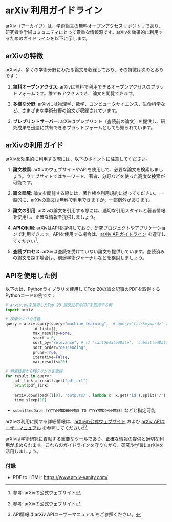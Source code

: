 # arXiv 利用ガイドライン

arXiv（アーカイブ）は、学術論文の無料オープンアクセスリポジトリであり、研究者や学術コミュニティにとって貴重な情報源です。arXivを効果的に利用するためのガイドラインを以下に示します。

## arXivの特徴

arXivは、多くの学術分野にわたる論文を収録しており、その特徴は次のとおりです：

1. **無料オープンアクセス**: arXivは無料で利用できるオープンアクセスのプラットフォームです。誰でもアクセスでき、論文を閲覧できます。

2. **多様な分野**: arXivには物理学、数学、コンピュータサイエンス、生命科学など、さまざまな学術分野の論文が収録されています。

3. **プレプリントサーバー**: arXivはプレプリント（査読前の論文）を提供し、研究成果を迅速に共有できるプラットフォームとしても知られています。

## arXivの利用ガイド

arXivを効果的に利用する際には、以下のポイントに注意してください。

1. **論文検索**: arXivのウェブサイトやAPIを使用して、必要な論文を検索しましょう。ウェブサイトではキーワード、著者、分野などを使った高度な検索が可能です。

2. **論文閲覧**: 論文を閲覧する際には、著作権や利用規約に従ってください。一般的に、arXivの論文は無料で利用できますが、一部例外があります。

3. **論文の引用**: arXivの論文を引用する際には、適切な引用スタイルと著者情報を使用し、正確な情報を提供しましょう。

4. **APIの利用**: arXivはAPIを提供しており、研究プロジェクトやアプリケーションで利用できます。APIを使用する場合は、[arXiv APIガイドライン](https://info.arxiv.org/help/api/) を遵守してください[^1].

5. **査読プロセス**: arXivは査読を受けていない論文も提供しています。査読済みの論文を探す場合は、別途学術ジャーナルなどを検討しましょう。

## APIを使用した例

以下のは、Pythonライブラリを使用してTop 20の論文記事のPDFを取得するPythonコードの例です：

```python
# arxiv.pyを使用したTop 20 論文記事のPDFを取得する例
import arxiv

# 検索クエリを定義
query = arxiv.query(query="machine learning",  # query='ti:<keyword>' [/ 'au', 'abs', 'cat', 'all' ]
            id_list=[],
            max_results=None,
            start = 0,
            sort_by="relevance", # [/ 'lastUpdatedDate', 'submittedDate' ]
            sort_order="descending",
            prune=True,
            iterative=False,
            max_results=20) 
            
# 検索結果からPDFリンクを取得
for result in query:
    pdf_link = result.get("pdf_url")
    print(pdf_link)
    
    arxiv.download((l[0], 'outputs/', lambda x: x.get('id').split('/')[-1])
    time.sleep(10)
```
 - `submittedDate:[YYYYMMDDHHMMSS TO YYYYMMDDHHMMSS]` などと指定可能

arXivの利用に関する詳細情報は、[arXivの公式ウェブサイト](https://arxiv.org/) および [arXiv APIユーザーマニュアル](https://info.arxiv.org/help/api/user-manual.html) を参照してください[^1][^2].

arXivは学術研究に貢献する重要なツールであり、正確な情報の提供と適切な利用が求められます。これらのガイドラインを守りながら、研究や学習にarXivを活用しましょう。

### 付録

- PDF to HTML: https://www.arxiv-vanity.com/

[^1]: 参考: arXivの公式ウェブサイト
[^2]: API情報は arXiv APIユーザーマニュアル をご参照ください。
